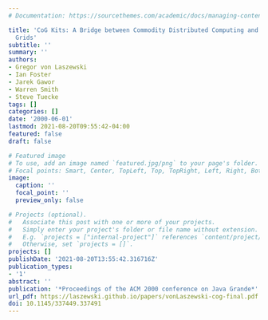 ```yaml
---
# Documentation: https://sourcethemes.com/academic/docs/managing-content/

title: 'CoG Kits: A Bridge between Commodity Distributed Computing and High-Performance
  Grids'
subtitle: ''
summary: ''
authors:
- Gregor von Laszewski
- Ian Foster
- Jarek Gawor
- Warren Smith
- Steve Tuecke
tags: []
categories: []
date: '2000-06-01'
lastmod: 2021-08-20T09:55:42-04:00
featured: false
draft: false

# Featured image
# To use, add an image named `featured.jpg/png` to your page's folder.
# Focal points: Smart, Center, TopLeft, Top, TopRight, Left, Right, BottomLeft, Bottom, BottomRight.
image:
  caption: ''
  focal_point: ''
  preview_only: false

# Projects (optional).
#   Associate this post with one or more of your projects.
#   Simply enter your project's folder or file name without extension.
#   E.g. `projects = ["internal-project"]` references `content/project/deep-learning/index.md`.
#   Otherwise, set `projects = []`.
projects: []
publishDate: '2021-08-20T13:55:42.316716Z'
publication_types:
- '1'
abstract: ''
publication: '*Proceedings of the ACM 2000 conference on Java Grande*'
url_pdf: https://laszewski.github.io/papers/vonLaszewski-cog-final.pdf
doi: 10.1145/337449.337491
---
```

